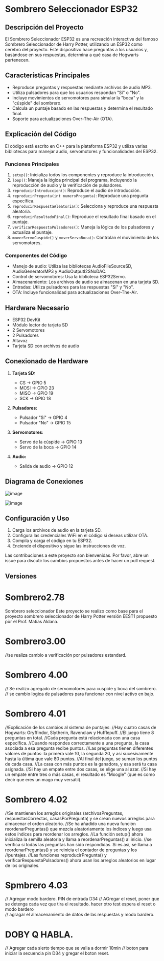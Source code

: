 
 # Sombrero Seleccionador ESP32

## Descripción del Proyecto

El Sombrero Seleccionador ESP32 es una recreación interactiva del famoso Sombrero Seleccionador de Harry Potter, utilizando un ESP32 como cerebro del proyecto. Este dispositivo hace preguntas a los usuarios y, basándose en sus respuestas, determina a qué casa de Hogwarts pertenecen.

## Características Principales

- Reproduce preguntas y respuestas mediante archivos de audio MP3.
- Utiliza pulsadores para que los usuarios respondan "Sí" o "No".
- Incluye movimientos de servomotores para simular la "boca" y la "cúspide" del sombrero.
- Calcula un puntaje basado en las respuestas y determina el resultado final.
- Soporte para actualizaciones Over-The-Air (OTA).

## Explicación del Código

El código está escrito en C++ para la plataforma ESP32 y utiliza varias bibliotecas para manejar audio, servomotores y funcionalidades del ESP32.

### Funciones Principales

1. `setup()`: Inicializa todos los componentes y reproduce la introducción.
2. `loop()`: Maneja la lógica principal del programa, incluyendo la reproducción de audio y la verificación de pulsadores.
3. `reproducirIntroduccion()`: Reproduce el audio de introducción.
4. `reproducirPregunta(int numeroPregunta)`: Reproduce una pregunta específica.
5. `reproducirRespuestaAleatoria()`: Selecciona y reproduce una respuesta aleatoria.
6. `reproducirResultadoFinal()`: Reproduce el resultado final basado en el puntaje.
7. `verificarRespuestaPulsadores()`: Maneja la lógica de los pulsadores y actualiza el puntaje.
8. `moverServoCuspide()` y `moverServoBoca()`: Controlan el movimiento de los servomotores.

### Componentes del Código

- Manejo de audio: Utiliza las bibliotecas AudioFileSourceSD, AudioGeneratorMP3 y AudioOutputI2SNoDAC.
- Control de servomotores: Usa la biblioteca ESP32Servo.
- Almacenamiento: Los archivos de audio se almacenan en una tarjeta SD.
- Entradas: Utiliza pulsadores para las respuestas "Sí" y "No".
- OTA: Incluye funcionalidad para actualizaciones Over-The-Air.

## Hardware Necesario

- ESP32 DevKit
- Módulo lector de tarjeta SD
- 2 Servomotores
- 2 Pulsadores
- Altavoz
- Tarjeta SD con archivos de audio

## Conexionado de Hardware

1. **Tarjeta SD:**
   - CS -> GPIO 5
   - MOSI -> GPIO 23
   - MISO -> GPIO 19
   - SCK -> GPIO 18

2. **Pulsadores:**
   - Pulsador "Sí" -> GPIO 4
   - Pulsador "No" -> GPIO 15

3. **Servomotores:**
   - Servo de la cúspide -> GPIO 13
   - Servo de la boca -> GPIO 14

4. **Audio:**
   - Salida de audio -> GPIO 12

## Diagrama de Conexiones
![image](https://github.com/user-attachments/assets/9d7e7700-d046-4db9-811e-4e0fd3a52e68)

![image](https://github.com/user-attachments/assets/24cc65a1-362a-46b8-a064-d5c523fbd545)

## Configuración y Uso

1. Carga los archivos de audio en la tarjeta SD.
2. Configura las credenciales WiFi en el código si deseas utilizar OTA.
3. Compila y carga el código en tu ESP32.
4. Enciende el dispositivo y sigue las instrucciones de voz.

Las contribuciones a este proyecto son bienvenidas. Por favor, abre un issue para discutir los cambios propuestos antes de hacer un pull request.
## Versiones
# Sombrero2.78
 Sombrero seleccionador
 Este proyecto se realizo como base para el proyecto sombrero seleccionador de Harry Potter
 versión EEST1 propuesto pòr el Prof. Matias Aldana.
 # Sombrero3.00 
//se realiza cambio a verificación por pulsadores estandard.
 # Sombrero 4.00
 // Se realizo agregado de servomotores para cuspide y boca del sombrero.
 // se cambio logica de pulsadores para funcionar con nivel activo en bajo.
 # Sombrero 4.01
 //Explicación de los cambios al sistema de puntajes:
 //Hay cuatro casas de Hogwarts: Gryffindor, Slytherin, Ravenclaw y Hufflepuff.
 //El juego tiene 8 preguntas en total.
 //Cada pregunta está relacionada con una casa específica.
 //Cuando respondes correctamente a una pregunta, la casa asociada a esa pregunta recibe puntos.
 //Las preguntas tienen diferentes valores de puntos: la primera vale 10, la segunda 20, y así sucesivamente hasta la última que vale 80 puntos.
 //Al final del juego, se suman los puntos de cada casa.
 //La casa con más puntos es la ganadora, y esa será tu casa asignada.
 //Si hay un empate entre dos casas, se elige una al azar.
 //Si hay un empate entre tres o más casas, el resultado es "Moogle" (que es como decir que eres un mago muy versátil).
 # Sombrero 4.02
 //Se mantienen los arreglos originales (archivosPreguntas, respuestasCorrectas, casasPorPregunta) y se crean nuevos arreglos para almacenar el orden aleatorio.
 //Se ha añadido una nueva función reordenarPreguntas() que mezcla aleatoriamente los índices y luego usa estos índices para reordenar los arreglos.
 //La función setup() ahora inicializa la semilla aleatoria y llama a reordenarPreguntas() al inicio.
 //se verifica si todas las preguntas han sido respondidas. Si es así, se llama a reordenarPreguntas() y se reinicia el contador de preguntas y los //puntajes.
 //Las funciones reproducirPregunta() y verificarRespuestaPulsadores() ahora usan los arreglos aleatorios en lugar de los originales.
 # Spmbrero 4.03 
 // Agregar modo bardero. PIN de entrada D34 
 // AGregar el reset, poner que se detenga cada vez que tira el resultado. hacer otro test espera el reset o modo bardero  
 // agragar el almacenamiento de datos de las respuestas y modo bardero.
 #  DOBY Q HABLA. 
 // Agregar cada sierto tiempo que se valla  a dormir 10min 
 // boton para iniciar la secuencia   pin D34  y gregar el boton reset.  
 
 
